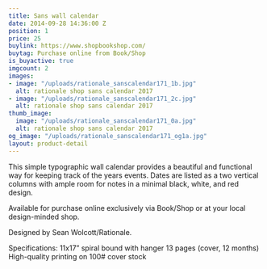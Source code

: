 ```yaml
---
title: Sans wall calendar
date: 2014-09-28 14:36:00 Z
position: 1
price: 25
buylink: https://www.shopbookshop.com/
buytag: Purchase online from Book/Shop
is_buyactive: true
imgcount: 2
images:
- image: "/uploads/rationale_sanscalendar171_1b.jpg"
  alt: rationale shop sans calendar 2017
- image: "/uploads/rationale_sanscalendar171_2c.jpg"
  alt: rationale shop sans calendar 2017
thumb_image:
  image: "/uploads/rationale_sanscalendar171_0a.jpg"
  alt: rationale shop sans calendar 2017
og_image: "/uploads/rationale_sanscalendar171_og1a.jpg"
layout: product-detail
---
```


This simple typographic wall calendar provides a beautiful and functional way for keeping track of the years events. Dates are listed as a two vertical columns with ample room for notes in a minimal black, white, and red design.

Available for purchase online exclusively via Book/Shop or at your local design-minded shop. 

Designed by Sean Wolcott/Rationale.

Specifications:
11x17” spiral bound with hanger
13 pages (cover, 12 months)
High-quality printing on 100# cover stock
